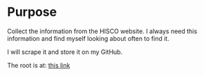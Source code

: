 # Purpose


Collect the information from the HISCO website. I always need this information and find myself looking about often to find it.


I will scrape it and store it on my GitHub.



The root is at: [this link](https://historyofwork.iisg.nl/major.php "https://historyofwork.iisg.nl/major.php")
